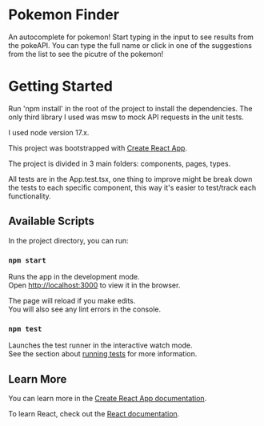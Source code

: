 # Pokemon Finder

An autocomplete for pokemon! Start typing in the input to see results from the pokeAPI.
You can type the full name or click in one of the suggestions from the list to see the picutre of the pokemon!

# Getting Started

Run 'npm install' in the root of the project to install the dependencies. The only third library I used was msw to mock
API requests in the unit tests.

I used node version 17.x.

This project was bootstrapped with [Create React App](https://github.com/facebook/create-react-app).

The project is divided in 3 main folders: components, pages, types.

All tests are in the App.test.tsx, one thing to improve might be break down the tests to each specific component, this way it's easier to test/track
each functionality.

## Available Scripts

In the project directory, you can run:

### `npm start`

Runs the app in the development mode.\
Open [http://localhost:3000](http://localhost:3000) to view it in the browser.

The page will reload if you make edits.\
You will also see any lint errors in the console.

### `npm test`

Launches the test runner in the interactive watch mode.\
See the section about [running tests](https://facebook.github.io/create-react-app/docs/running-tests) for more information.

## Learn More

You can learn more in the [Create React App documentation](https://facebook.github.io/create-react-app/docs/getting-started).

To learn React, check out the [React documentation](https://reactjs.org/).
